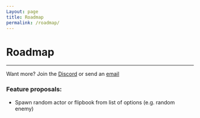 ```yaml
---
Layout: page
title: Roadmap
permalink: /roadmap/
---
```


# Roadmap

***

Want more? Join the [Discord][discord] or send an [email][mail]

### Feature proposals:

* Spawn random actor or flipbook from list of options (e.g. random enemy)

[discord]: https://discord.gg/DnNyEMKWca
[mail]: mailto:gracesgamesbv@gmail.com
